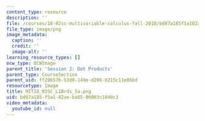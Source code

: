 ```yaml
---
content_type: resource
description: ''
file: /courses/18-02sc-multivariable-calculus-fall-2010/bd87a185f5a182aeba6586003c1040c3_MIT18_02SC_L1Brds_5a.png
file_type: image/png
image_metadata:
  caption: ''
  credit: ''
  image-alt: ''
learning_resource_types: []
ocw_type: OCWImage
parent_title: 'Session 2: Dot Products'
parent_type: CourseSection
parent_uid: ff28657b-53d8-149e-d206-0215c11e86bd
resourcetype: Image
title: MIT18_02SC_L1Brds_5a.png
uid: bd87a185-f5a1-82ae-ba65-86003c1040c3
video_metadata:
  youtube_id: null
---
```

